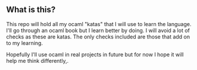 ## What is this?
This repo will hold all my ocaml "katas" that I will use to learn the language. I'll go through an ocaml book but I learn better by doing. I will avoid a lot of checks as these are katas. The only checks included are those that add on to my learning.

Hopefully I'll use ocaml in real projects in future but for now I hope it will help me think differently,.